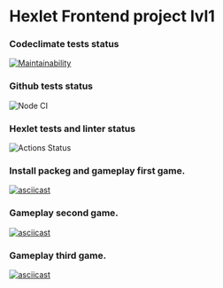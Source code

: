 # Hexlet Frontend project lvl1

### Codeclimate tests status
[![Maintainability](https://api.codeclimate.com/v1/badges/f864e76a8bece8db316d/maintainability)](https://codeclimate.com/github/vitalii88/frontend-project-lvl1/maintainability)

### Github tests status
![Node CI](https://github.com/vitalii88/frontend-project-lvl1/workflows/Node%20CI/badge.svg)

### Hexlet tests and linter status
![Actions Status](/workflows/hexlet-check/badge.svg)

### Install packeg and gameplay first game.
[![asciicast](https://asciinema.org/a/eEi14NApFhfzfKhRKMmWUFfFA.svg)](https://asciinema.org/a/eEi14NApFhfzfKhRKMmWUFfFA)

### Gameplay second game.
[![asciicast](https://asciinema.org/a/g7uPmDDuudNxirlIEJXM9Ddmj.svg)](https://asciinema.org/a/g7uPmDDuudNxirlIEJXM9Ddmj)

### Gameplay third game.
[![asciicast](https://asciinema.org/a/CwrMbKKG8ZQKhxfFPhXe2vgU9.svg)](https://asciinema.org/a/CwrMbKKG8ZQKhxfFPhXe2vgU9)

